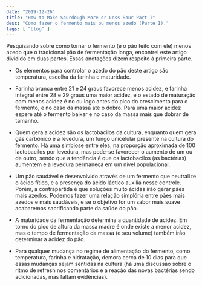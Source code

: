 ```yaml
---
date: "2019-12-26"
title: "How to Make Sourdough More or Less Sour Part I"
desc: "Como fazer o fermento mais ou menos azedo (Parte I)."
tags: [ "blog" ]
---
```

Pesquisando sobre como tornar o fermento (e o pão feito com ele) menos azedo que o tradicional pão de fermentação longa, encontrei este artigo dividido em duas partes. Essas anotações dizem respeito à primeira parte.

 - Os elementos para controlar o azedo do pão deste artigo são temperatura, escolha da farinha e maturidade.

 - Farinha branca entre 21 e 24 graus favorece menos acidez, e farinha integral entre 28 e 29 graus uma maior acidez, e o estado de maturação com menos acidez é no ou logo antes do pico do crescimento para o fermento, e no caso da massa até o dobro. Para uma maior acidez espere até o fermento baixar e no caso da massa mais que dobrar de tamanho.

 - Quem gera a acidez são os lactobacilos da cultura, enquanto quem gera gás carbônico é a levedura, um fungo unicelular presente na cultura do fermento. Há uma simbiose entre eles, na proporção aproximada de 100 lactobacilos por levedura, mas pode-se favorecer o aumento de um ou de outro, sendo que a tendência é que os lactobacilos (as bactérias) aumentem e a levedura permaneça em um nível populacional.

 - Um pão saudável é desenvolvido através de um fermento que neutralize o ácido fítico, e a presença do ácido láctico auxilia nesse controle. Porém, a contrapartida é que soluções muito ácidas irão gerar pães mais azedos. Podemos fazer uma relação simplória entre pães mais azedos e mais saudáveis, e se o objetivo for um sabor mais suave acabaremos sacrificando parte da saúde do pão.

 - A maturidade da fermentação determina a quantidade de acidez. Em torno do pico de altura da massa madre é onde existe a menor acidez, mas o tempo de fermentação da massa (e seu volume) também irão determinar a acidez do pão.

 - Para qualquer mudança no regime de alimentação do fermento, como temperatura, farinha e hidratação, demora cerca de 10 dias para que essas mudanças sejam sentidas na cultura (há uma discussão sobre o ritmo de refresh nos comentários e a reação das novas bactérias sendo adicionadas, mas faltam evidências).
